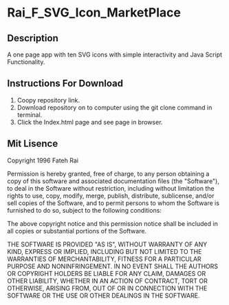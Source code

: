 # Rai_F_SVG_Icon_MarketPlace

## Description

A one page app with ten SVG icons with simple interactivity and Java Script Functionality. 

## Instructions For Download

1. Coopy repository link.
2. Download repository on to computer using the git clone command in terminal.
3. Click the Index.html page and see page in browser.

## Mit Lisence

Copyright 1996 Fateh Rai

Permission is hereby granted, free of charge, to any person obtaining a copy of this software and associated documentation files (the "Software"), to deal in the Software without restriction, including without limitation the rights to use, copy, modify, merge, publish, distribute, sublicense, and/or sell copies of the Software, and to permit persons to whom the Software is furnished to do so, subject to the following conditions:

The above copyright notice and this permission notice shall be included in all copies or substantial portions of the Software.

THE SOFTWARE IS PROVIDED "AS IS", WITHOUT WARRANTY OF ANY KIND, EXPRESS OR IMPLIED, INCLUDING BUT NOT LIMITED TO THE WARRANTIES OF MERCHANTABILITY, FITNESS FOR A PARTICULAR PURPOSE AND NONINFRINGEMENT. IN NO EVENT SHALL THE AUTHORS OR COPYRIGHT HOLDERS BE LIABLE FOR ANY CLAIM, DAMAGES OR OTHER LIABILITY, WHETHER IN AN ACTION OF CONTRACT, TORT OR OTHERWISE, ARISING FROM, OUT OF OR IN CONNECTION WITH THE SOFTWARE OR THE USE OR OTHER DEALINGS IN THE SOFTWARE.